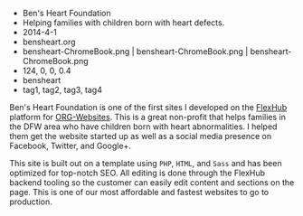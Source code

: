 * Ben's Heart Foundation
* Helping families with children born with heart defects.
* 2014-4-1
* bensheart.org
* bensheart-ChromeBook.png | bensheart-ChromeBook.png | bensheart-ChromeBook.png
* 124, 0, 0, 0.4
* bensheart
* tag1, tag2, tag3, tag4

Ben's Heart Foundation is one of the first sites I developed on the [FlexHub](http://flexhub.ampnetmedia.com) platform for [ORG-Websites](http://org-websites.com). This is a great non-profit that helps families in the DFW area who have children born with heart abnormalities. I helped them get the website started up as well as a social media presence on Facebook, Twitter, and Google+.

This site is built out on a template using `PHP`, `HTML`, and `Sass` and has been optimized for top-notch SEO. All editing is done through the FlexHub backend tooling so the customer can easily edit content and sections on the page. This is one of our most affordable and fastest websites to go to production.

